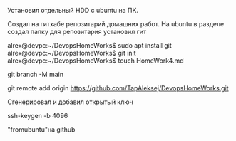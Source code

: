 Установил отдельный HDD c ubuntu  на ПК.

Создал на гитхабе репозитарий домашних работ.
На ubuntu в разделе создал папку для репозитария
установил гит

alrex@devpc:~/DevopsHomeWorks$ sudo apt install git
alrex@devpc:~/DevopsHomeWorks$ git init
alrex@devpc:~/DevopsHomeWorks$ touch HomeWork4.md

git branch -M main

git remote add origin https://github.com/TapAleksej/DevopsHomeWorks.git

Сгенерировал и добавил открытый ключ

ssh-keygen -b 4096

"fromubuntu"на github




